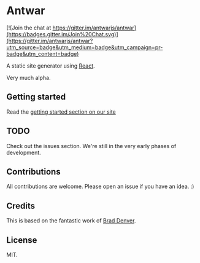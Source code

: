 # Antwar

[![Join the chat at https://gitter.im/antwarjs/antwar](https://badges.gitter.im/Join%20Chat.svg)](https://gitter.im/antwarjs/antwar?utm_source=badge&utm_medium=badge&utm_campaign=pr-badge&utm_content=badge)

A static site generator using [React](https://github.com/facebook/react).

Very much alpha.

## Getting started
Read the [getting started section on our site](http://antwarjs.github.io/get-started)

## TODO

Check out the issues section. We're still in the very early phases of development.

## Contributions
All contributions are welcome. Please open an issue if you have an idea. :)

## Credits
This is based on the fantastic work of [Brad Denver](https://github.com/BradDenver/react-static-site).

## License
MIT.

